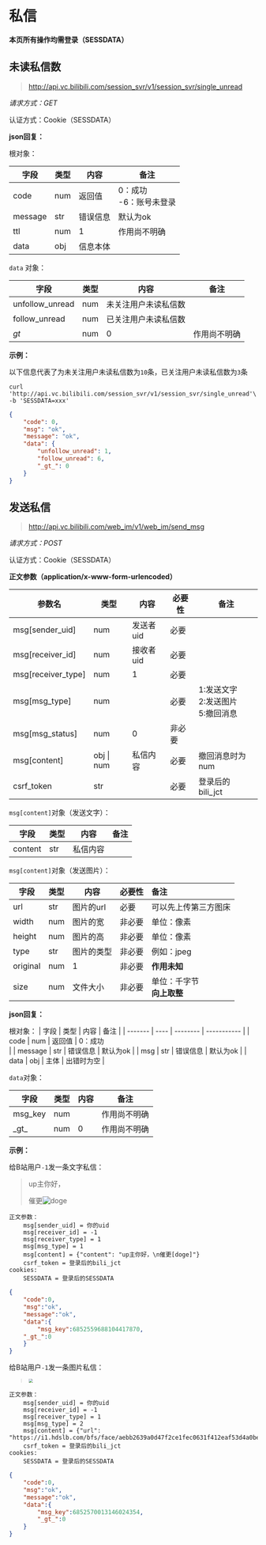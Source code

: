 # 私信

**本页所有操作均需登录（SESSDATA）**

## 未读私信数

> http://api.vc.bilibili.com/session_svr/v1/session_svr/single_unread

*请求方式：GET*

认证方式：Cookie（SESSDATA）

**json回复：**

根对象：

| 字段    | 类型 | 内容     | 备注                        |
| ------- | ---- | -------- | --------------------------- |
| code    | num  | 返回值   | 0：成功<br />-6：账号未登录 |
| message | str  | 错误信息 | 默认为ok                    |
| ttl     | num  | 1        | 作用尚不明确                |
| data    | obj  | 信息本体 |                             |

`data` 对象：

| 字段            | 类型 | 内容                 | 备注         |
| --------------- | ---- | -------------------- | ------------ |
| unfollow_unread | num  | 未关注用户未读私信数 |              |
| follow_unread   | num  | 已关注用户未读私信数 |              |
| _gt_            | num  | 0                    | 作用尚不明确 |

**示例：**

以下信息代表了为未关注用户未读私信数为`10`条，已关注用户未读私信数为`3`条

```shell
curl 'http://api.vc.bilibili.com/session_svr/v1/session_svr/single_unread'\
-b 'SESSDATA=xxx'
```

```json
{
	"code": 0,
	"msg": "ok",
	"message": "ok",
	"data": {
		"unfollow_unread": 1,
		"follow_unread": 6,
		"_gt_": 0
	}
}
```



## 发送私信

> http://api.vc.bilibili.com/web_im/v1/web_im/send_msg

*请求方式：POST*

认证方式：Cookie（SESSDATA）

**正文参数（application/x-www-form-urlencoded）**

| 参数名             | 类型       | 内容      | 必要性 | 备注                                   |
| ------------------ | ---------- | --------- | ------ | -------------------------------------- |
| msg[sender_uid]    | num        | 发送者uid | 必要   |                                        |
| msg[receiver_id]   | num        | 接收者uid | 必要   |                                        |
| msg[receiver_type] | num        | 1         | 必要   |                                        |
| msg[msg_type]      | num        |           | 必要   | 1:发送文字<br>2:发送图片<br>5:撤回消息 |
| msg[msg_status]    | num        | 0         | 非必要 |                                        |
| msg[content]       | obj \| num | 私信内容  | 必要   | 撤回消息时为num                        |
| csrf_token         | str        |           | 必要   | 登录后的bili_jct                       |

`msg[content]`对象（发送文字）：

| 字段    | 类型 | 内容     | 备注 |
| ------- | ---- | -------- | ---- |
| content | str  | 私信内容 |      |



`msg[content]`对象（发送图片）：

| 字段     | 类型 | 内容       | 必要性 | 备注                         |
| -------- | ---- | ---------- | ------ | :--------------------------- |
| url      | str  | 图片的url  | 必要   | 可以先上传第三方图床         |
| width    | num  | 图片的宽   | 非必要 | 单位：像素                   |
| height   | num  | 图片的高   | 非必要 | 单位：像素                   |
| type     | str  | 图片的类型 | 非必要 | 例如：jpeg                   |
| original | num  | 1          | 非必要 | **作用未知**                 |
| size     | num  | 文件大小   | 非必要 | 单位：千字节<br>__向上取整__ |



<!--`msg[content]`撤回消息：msg_key-->



**json回复：**

根对象：
| 字段    | 类型 | 内容     | 备注        |
| ------- | ---- | -------- | ----------- |
| code    | num  | 返回值   | 0：成功<br> |
| message | str  | 错误信息 | 默认为ok    |
| msg     | str  | 错误信息 | 默认为ok    |
| data    | obj  | 主体     | 出错时为空  |

`data`对象：

| 字段    | 类型 | 内容 | 备注         |
| ------- | ---- | ---- | ------------ |
| msg_key | num  |      | 作用尚不明确 |
| \_gt\_  | num  | 0    | 作用尚不明确 |

**示例：**

给B站用户`-1`发一条文字私信：

> up主你好，
>
> 催更![doge](https://s1.ax1x.com/2020/07/23/ULJEfU.png)

```shell
正文参数：
	msg[sender_uid] = 你的uid
	msg[receiver_id] = -1
	msg[receiver_type] = 1
	msg[msg_type] = 1
	msg[content] = {"content": "up主你好，\n催更[doge]"}
	csrf_token = 登录后的bili_jct
cookies:
	SESSDATA = 登录后的SESSDATA
```

```json
{
    "code":0,
    "msg":"ok",
    "message":"ok",
    "data":{
        "msg_key":6852559688104417870,
	"_gt_":0
    }
}
```

给B站用户`-1`发一条图片私信：

> <img src="https://i1.hdslb.com/bfs/face/aebb2639a0d47f2ce1fec0631f412eaf53d4a0be.jpg" style="zoom:50%;" >

```shell
正文参数：
	msg[sender_uid] = 你的uid
	msg[receiver_id] = -1
	msg[receiver_type] = 1
	msg[msg_type] = 2
	msg[content] = {"url": "https://i1.hdslb.com/bfs/face/aebb2639a0d47f2ce1fec0631f412eaf53d4a0be.jpg"}
	csrf_token = 登录后的bili_jct
cookies:
	SESSDATA = 登录后的SESSDATA
```

```json
{
    "code":0,
    "msg":"ok",
    "message":"ok",
    "data":{
        "msg_key":6852570013146024354,
        "_gt_":0
    }
}
```

